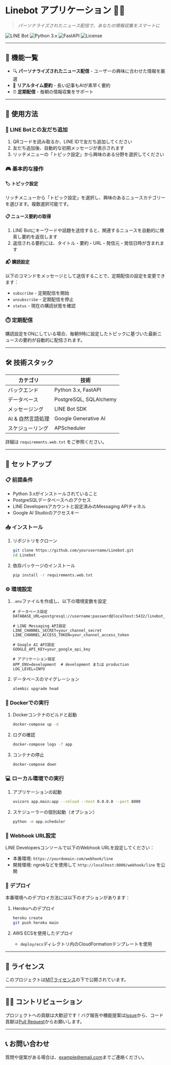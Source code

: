 # Linebot アプリケーション 🤖📰

> *パーソナライズされたニュース配信で、あなたの情報収集をスマートに*

![LINE Bot](https://img.shields.io/badge/LINE-Bot-00c300)
![Python 3.x](https://img.shields.io/badge/Python-3.x-blue)
![FastAPI](https://img.shields.io/badge/FastAPI-Latest-009688)
![License](https://img.shields.io/badge/License-MIT-yellow)

---

## 📱 機能一覧

* 🔍 **パーソナライズされたニュース配信** - ユーザーの興味に合わせた情報を厳選
* 📝 **リアルタイム要約** - 長い記事もAIが素早く要約
* ⏰ **定期配信** - 毎朝の情報収集をサポート

---

## 💬 使用方法

### 🔗 LINE Botとの友だち追加

1. QRコードを読み取るか、LINE IDで友だち追加してください
2. 友だち追加後、自動的な初期メッセージが表示されます
3. リッチメニューの「トピック設定」から興味のある分野を選択してください

### 🎮 基本的な操作

#### 🏷️ トピック設定
リッチメニューから「トピック設定」を選択し、興味のあるニュースカテゴリーを選びます。複数選択可能です。

#### 📋 ニュース要約の取得
1. LINE Botにキーワードや話題を送信すると、関連するニュースを自動的に検索し要約を返信します
2. 返信される要約には、タイトル・要約・URL・発信元・発信日時が含まれます

#### 📬 購読設定
以下のコマンドをメッセージとして送信することで、定期配信の設定を変更できます：
- `subscribe` - 定期配信を開始
- `unsubscribe` - 定期配信を停止
- `status` - 現在の購読状態を確認

### ⏱️ 定期配信

購読設定をONにしている場合、毎朝9時に設定したトピックに基づいた最新ニュースの要約が自動的に配信されます。

---

## 🛠️ 技術スタック

| カテゴリ | 技術 |
|---------|------|
| バックエンド | Python 3.x, FastAPI |
| データベース | PostgreSQL, SQLAlchemy |
| メッセージング | LINE Bot SDK |
| AI & 自然言語処理 | Google Generative AI |
| スケジューリング | APScheduler |

詳細は `requirements.web.txt` をご参照ください。

---

## 🚀 セットアップ

### 📋 前提条件

- Python 3.xがインストールされていること
- PostgreSQLデータベースへのアクセス
- LINE Developersアカウントと設定済みのMessaging APIチャネル
- Google AI Studioのアクセスキー

### 📥 インストール

1. リポジトリをクローン
   ```bash
   git clone https://github.com/yourusername/Linebot.git
   cd Linebot
   ```

2. 依存パッケージのインストール
   ```bash
   pip install -r requirements.web.txt
   ```

### ⚙️ 環境設定

1. `.env`ファイルを作成し、以下の環境変数を設定
   ```
   # データベース設定
   DATABASE_URL=postgresql://username:password@localhost:5432/linebot_db
   
   # LINE Messaging API設定
   LINE_CHANNEL_SECRET=your_channel_secret
   LINE_CHANNEL_ACCESS_TOKEN=your_channel_access_token
   
   # Google AI API設定
   GOOGLE_API_KEY=your_google_api_key
   
   # アプリケーション設定
   APP_ENV=development  # development または production
   LOG_LEVEL=INFO
   ```

2. データベースのマイグレーション
   ```bash
   alembic upgrade head
   ```

### 🐳 Dockerでの実行

1. Dockerコンテナのビルドと起動
   ```bash
   docker-compose up -d
   ```

2. ログの確認
   ```bash
   docker-compose logs -f app
   ```

3. コンテナの停止
   ```bash
   docker-compose down
   ```

### 💻 ローカル環境での実行

1. アプリケーションの起動
   ```bash
   uvicorn app.main:app --reload --host 0.0.0.0 --port 8000
   ```

2. スケジューラーの個別起動（オプション）
   ```bash
   python -m app.scheduler
   ```

### 🔌 Webhook URL設定

LINE Developersコンソールで以下のWebhook URLを設定してください：
- 本番環境: `https://yourdomain.com/webhook/line`
- 開発環境: ngrokなどを使用して `http://localhost:8000/webhook/line` を公開

### 🚢 デプロイ

本番環境へのデプロイ方法には以下のオプションがあります：

1. Herokuへのデプロイ
   ```bash
   heroku create
   git push heroku main
   ```

2. AWS ECSを使用したデプロイ
   - `deploy/ecs`ディレクトリ内のCloudFormationテンプレートを使用

---

## 📜 ライセンス

このプロジェクトは[MITライセンス](LICENSE)の下で公開されています。

---

## 👨‍💻 コントリビューション

プロジェクトへの貢献は大歓迎です！バグ報告や機能提案は[Issue](https://github.com/yourusername/Linebot/issues)から、コード貢献は[Pull Request](https://github.com/yourusername/Linebot/pulls)からお願いします。

---

## 📞 お問い合わせ

質問や提案がある場合は、[example@email.com](mailto:example@email.com)までご連絡ください。